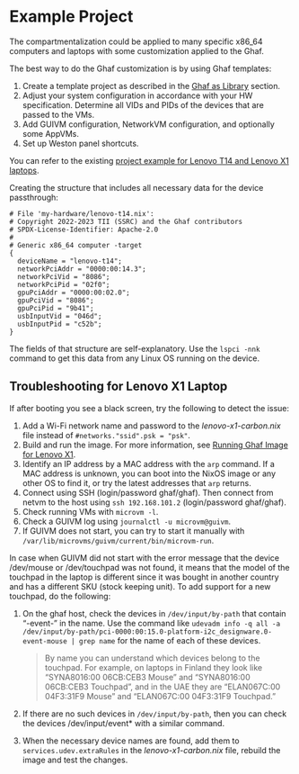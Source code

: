 <!--
    Copyright 2022-2023 TII (SSRC) and the Ghaf contributors
    SPDX-License-Identifier: CC-BY-SA-4.0
-->

# Example Project

The compartmentalization could be applied to many specific x86_64 computers and laptops with some customization applied to the Ghaf.

The best way to do the Ghaf customization is by using Ghaf templates:

1. Create a template project as described in the [Ghaf as Library](../ref_impl/ghaf-based-project.md) section.
2. Adjust your system configuration in accordance with your HW specification. Determine all VIDs and PIDs of the devices that are passed to the VMs.
3. Add GUIVM configuration, NetworkVM configuration, and optionally some AppVMs.
4. Set up Weston panel shortcuts.

You can refer to the existing [project example for Lenovo T14 and Lenovo X1 laptops](https://github.com/unbel13ver/ghaf-lib).

Creating the structure that includes all necessary data for the device passthrough:

```
# File 'my-hardware/lenovo-t14.nix':
# Copyright 2022-2023 TII (SSRC) and the Ghaf contributors
# SPDX-License-Identifier: Apache-2.0
#
# Generic x86_64 computer -target
{
  deviceName = "lenovo-t14";
  networkPciAddr = "0000:00:14.3";
  networkPciVid = "8086";
  networkPciPid = "02f0";
  gpuPciAddr = "0000:00:02.0";
  gpuPciVid = "8086";
  gpuPciPid = "9b41";
  usbInputVid = "046d";
  usbInputPid = "c52b";
}
```

The fields of that structure are self-explanatory. Use the `lspci -nnk` command to get this data from any Linux OS running on the device.


## Troubleshooting for Lenovo X1 Laptop

If after booting you see a black screen, try the following to detect the issue:

1. Add a Wi-Fi network name and password to the *lenovo-x1-carbon.nix* file instead of `#networks."ssid".psk = "psk"`.
2. Build and run the image. For more information, see [Running Ghaf Image for Lenovo X1](./build_and_run.md#running-ghaf-image-for-lenovo-x1).
3. Identify an IP address by a MAC address with the `arp` command. If a MAC address is unknown, you can boot into the NixOS image or any other OS to find it, or try the latest addresses that `arp` returns.
4. Connect using SSH (login/password ghaf/ghaf). Then connect from netvm to the host using `ssh 192.168.101.2` (login/password ghaf/ghaf).
5. Check running VMs with `microvm -l`.
6. Check a GUIVM log using `journalctl -u microvm@guivm`.
7. If GUIVM does not start, you can try to start it manually with `/var/lib/microvms/guivm/current/bin/microvm-run`.

In case when GUIVM did not start with the error message that the device /dev/mouse or /dev/touchpad was not found, it means that the model of the touchpad in the laptop is different since it was bought in another country and has a different SKU (stock keeping unit). To add support for a new touchpad, do the following:

1. On the ghaf host, check the devices in `/dev/input/by-path` that contain “-event-” in the name. Use the command like `udevadm info -q all -a /dev/input/by-path/pci-0000:00:15.0-platform-i2c_designware.0-event-mouse | grep name` for the name of each of these devices.

    > By name you can understand which devices belong to the touchpad. For example, on laptops in Finland they look like “SYNA8016:00 06CB:CEB3 Mouse” and “SYNA8016:00 06CB:CEB3 Touchpad”, and in the UAE they are “ELAN067C:00 04F3:31F9 Mouse” and “ELAN067C:00 04F3:31F9 Touchpad.”

2. If there are no such devices in `/dev/input/by-path`, then you can check the devices /dev/input/event* with a similar command.
3. When the necessary device names are found, add them to `services.udev.extraRules` in the *lenovo-x1-carbon.nix* file, rebuild the image and test the changes.